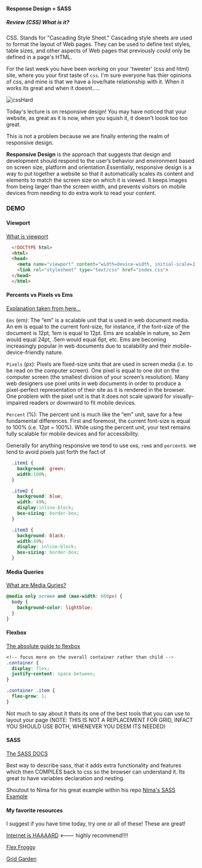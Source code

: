 #### Response Design + SASS

##### Review (CSS) What is it?

CSS. Stands for "Cascading Style Sheet." Cascading style sheets are used to format the layout of Web pages. They can be used to define text styles, table sizes, and other aspects of Web pages that previously could only be defined in a page's HTML.


For the last week you have been working on your 'tweeter' (css and html) site, where you your first taste of `css`. I'm sure everyone has thier opinions of css, and mine is that we have a love/hate relationship with it. When it works its great and when it doesnt.....

![cssHard](https://media0.giphy.com/media/yYSSBtDgbbRzq/source.gif)

Today's lecture is on responsive design! You may have noticed that your website, as great as it is now, when you squish it, it doesn't loook too too great.

This is not a problem because we are finally entering the realm of responsive design.

**Responsive Design** is the approach that suggests that design and development should respond to the user’s behavior and environment based on screen size, platform and orientation.Essentially, responsive design is a way to put together a website so that it automatically scales its content and elements to match the screen size on which it is viewed. It keeps images from being larger than the screen width, and prevents visitors on mobile devices from needing to do extra work to read your content.


### DEMO

#### Viewport

[What is viewport](https://www.w3schools.com/css/css_rwd_viewport.asp)

```html
  <!DOCTYPE html>
  <html>
  <head>
    <meta name="viewport" content="width=device-width, initial-scale=1.0">
    <link rel="stylesheet" type="text/css" href="index.css">
  </head>
  </html>
```

#### Percents vs Pixels vs Ems

[Explanation taken from here...](https://kyleschaeffer.com/css-font-size-em-vs-px-vs-pt-vs-percent)

`Ems` (em): The “em” is a scalable unit that is used in web document media. An em is equal to the current font-size, for instance, if the font-size of the document is 12pt, 1em is equal to 12pt. Ems are scalable in nature, so 2em would equal 24pt, .5em would equal 6pt, etc. Ems are becoming increasingly popular in web documents due to scalability and their mobile-device-friendly nature.

`Pixels` (px): Pixels are fixed-size units that are used in screen media (i.e. to be read on the computer screen). One pixel is equal to one dot on the computer screen (the smallest division of your screen’s resolution). Many web designers use pixel units in web documents in order to produce a pixel-perfect representation of their site as it is rendered in the browser. One problem with the pixel unit is that it does not scale upward for visually-impaired readers or downward to fit mobile devices.

`Percent` (%): The percent unit is much like the “em” unit, save for a few fundamental differences. First and foremost, the current font-size is equal to 100% (i.e. 12pt = 100%). While using the percent unit, your text remains fully scalable for mobile devices and for accessibility.


Generally for anything responsive we tend to use `em`s, `rem`s and `percent`s. we tend to avoid pixels just forth the fact of

```css
  .item1 {
    background: green;
    width:100%;
  }

  .item2 {
    background: blue;
    width: 49%;
    display:inline-block;
    box-sizing: border-box;
  }

  .item3 {
    background: black;
    width:49%;
    display: inline-block;
    box-sizing: border-box;
  }
```

#### Media Queries

[What are Media Quries?](https://www.w3schools.com/css/css_rwd_mediaqueries.asp)

```css
@media only screen and (max-width: 600px) {
  body {
    background-color: lightblue;
  }
}
```

#### Flexbox

[The absolute guide to flexbox](https://css-tricks.com/snippets/css/a-guide-to-flexbox/)

```css
<!-- focus more on the overall container rather than child -->
.container {
  display: flex;
  justify-content: space-between;
}

.container .item {
  flex-grow: 1;
}
```

Not much to say about it thats its one of the best tools that you can use to layout your page (NOTE: THIS IS NOT A REPLACEMENT FOR GRID, INFACT YOU SHOULD USE BOTH, WHENEVER YOU DEEM ITS NEEDED)

#### SASS

[The SASS DOCS](https://sass-lang.com/guide)

Best way to describe sass, that it adds extra functionality and features which then COMPILES back to css so the browser can understand it. Its great to have variables declaration and nesting.

Shoutout to Nima for his great example within his repo
[Nima's SASS Example](https://github.com/NimaBoscarino/responsive-sass-notes)

#### My favorite resources

I suggest if you have time today, try one or all of these! These are great!

[Internet is HAAAARD](https://internetingishard.com/html-and-css/) <--- highly recommend!!!!

[Flex Froggy](https://flexboxfroggy.com/)

[Grid Garden](https://cssgridgarden.com/)

